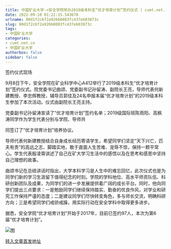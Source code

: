 ```yaml
---
title: 中国矿业大学->安全学院举办2019级本科生“优才培育计划”签约仪式 | cumt.net.cn
date: 2022-09-10 01:22:15.543678
urlname: 80d1f2c6f2a926b0083fc437eb03873c
slug: 80d1f2c6f2a926b0083fc437eb03873c
tags: 
- 中国矿业大学
categories:
- cumt.net.cn
- 中国矿业大学
authorbox: false
sidebar: false
---
```

签约仪式现场

9月8日下午，安全学院在矿业科学中心A412举行了2019级本科生“优才培育计划”签约仪式。院党委书记曲颂、党委副书记孙留涛、副院长王亮，导师代表何新建教授、李忠辉教授，辅导员郭佳及24名申报本届“优才培育计划”的2019级本科生参加了本次活动。仪式由副院长王亮主持。

党委副书记孙留涛宣读了“优才培育计划”签约名单；2019级国际班陈雨阳、高枫涛同学作为学生代表分别与学院、导师共
<!--more-->
同签订了“优才培育计划”培养协议。

导师代表何新建教授结合自身成长经历寄语学生，希望同学们坚定“天下兴亡，匹夫有责”的高远之志、脚踏实地，敢于直面人生苦难、宠辱不惊，保持一颗平常心。学生代表殷凌霄讲述了自己在矿大学习生活中的感悟以及在思考和感恩中坚持自己理想的故事。

曲颂书记在总结讲话时指出，大学本科学习是人生中的难忘回忆，此次仪式也是为同学们新的学习生涯留下值得纪念的时刻。学院的学科地位、高水平师资队伍、科研创新团队及成果，为同学们的进一步发展提供着广阔的成长平台。同时，他向同学们提出三点要求：一是勉励同学们继续保持踏实、勤奋的优良作风，对学业和研究工作保持严谨的态度；二是建议同学们尽快转变角色，多与师长交流，明确科研方向；三是希望同学们戒骄戒躁，用实际行动在安全学科中取得更多进步。

据悉，安全学院“优才培育计划”开始于2017年，目前已签约97人，本次为第6届“优才培育计划”。

![图](http://xwzx.cumt.edu.cn/_upload/article/images/85/06/6b2aed434d86a7102c5ea03776c2/f4d1591b-89b8-4fdd-9574-a37a13da6ab3.jpg)

[转入文章首发地址](http://xwzx.cumt.edu.cn/a9/46/c523a633158/page.htm)